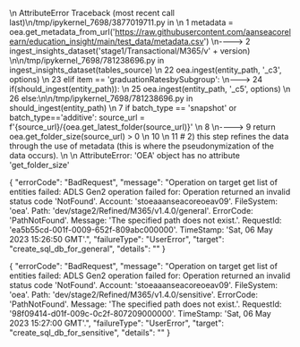 \n
AttributeError                            Traceback (most recent call last)\n/tmp/ipykernel_7698/3877019711.py in <module>
\n      1 metadata = oea.get_metadata_from_url('https://raw.githubusercontent.com/aanseacorelearn/education_insight/main/test_data/metadata.csv')
\n----> 
2 ingest_insights_dataset('stage1/Transactional/M365/v' + version)
\n\n/tmp/ipykernel_7698/781238696.py in ingest_insights_dataset(tables_source)
\n     22                 oea.ingest(entity_path, '_c3', options)
\n     23             elif item == 'graduationRatesbySubgroup':
\n---> 24                 if(should_ingest(entity_path)):
\n     25                     oea.ingest(entity_path, '_c5', options)
\n     26             else:\n\n/tmp/ipykernel_7698/781238696.py in should_ingest(entity_path)
\n      7     if batch_type == 'snapshot' or batch_type=='additive': source_url = f'{source_url}/{oea.get_latest_folder(source_url)}'
\n      8 
\n----> 9     return oea.get_folder_size(source_url) > 0
\n     10 
\n     11 # 2) this step refines the data through the use of metadata (this is where the pseudonymization of the data occurs).
\n
\n AttributeError: 'OEA' object has no attribute 'get_folder_size'




{
    "errorCode": "BadRequest",
    "message": "Operation on target get list of entities failed: ADLS Gen2 operation failed for: Operation returned an invalid status code 'NotFound'. Account: 'stoeaaanseacoreoeav09'. FileSystem: 'oea'. Path: 'dev/stage2/Refined/M365/v1.4.0/general'. ErrorCode: 'PathNotFound'. Message: 'The specified path does not exist.'. RequestId: 'ea5b55cd-001f-0009-652f-809abc000000'. TimeStamp: 'Sat, 06 May 2023 15:26:50 GMT'.",
    "failureType": "UserError",
    "target": "create_sql_db_for_general",
    "details": ""
}


{
    "errorCode": "BadRequest",
    "message": "Operation on target get list of entities failed: ADLS Gen2 operation failed for: Operation returned an invalid status code 'NotFound'. Account: 'stoeaaanseacoreoeav09'. FileSystem: 'oea'. Path: 'dev/stage2/Refined/M365/v1.4.0/sensitive'. ErrorCode: 'PathNotFound'. Message: 'The specified path does not exist.'. RequestId: '98f09414-d01f-009c-0c2f-807209000000'. TimeStamp: 'Sat, 06 May 2023 15:27:00 GMT'.",
    "failureType": "UserError",
    "target": "create_sql_db_for_sensitive",
    "details": ""
}
